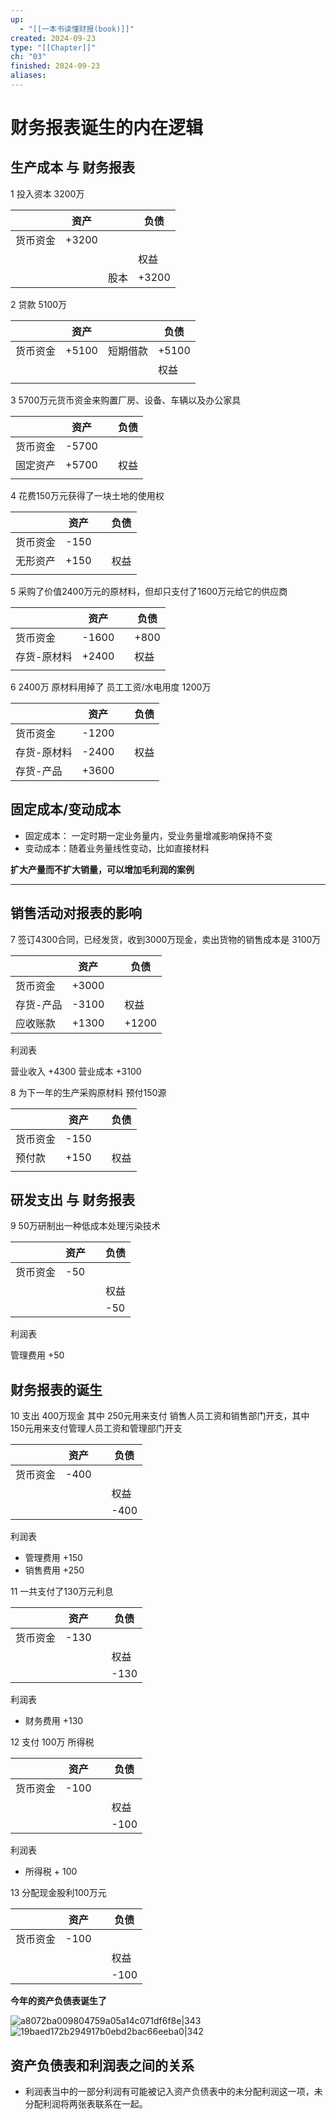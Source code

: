 ```yaml
---
up:
  - "[[一本书读懂财报(book)]]"
created: 2024-09-23
type: "[[Chapter]]"
ch: "03"
finished: 2024-09-23
aliases:
---
```

# 财务报表诞生的内在逻辑


## 生产成本 与 财务报表

 1 投入资本 3200万

|      | 资产    |     | 负债    |
| ---- | ----- | --- | ----- |
| 货币资金 | +3200 |     |       |
|      |       |     | 权益    |
|      |       | 股本  | +3200 |

2 贷款 5100万

|      | 资产    |      | 负债    |
| ---- | ----- | ---- | ----- |
| 货币资金 | +5100 | 短期借款 | +5100 |
|      |       |      | 权益    |
|      |       |      |       |
3 5700万元货币资金来购置厂房、设备、车辆以及办公家具

|      | 资产    |     | 负债  |
| ---- | ----- | --- | --- |
| 货币资金 | -5700 |     |     |
| 固定资产 | +5700 |     | 权益  |
|      |       |     |     |

4 花费150万元获得了一块土地的使用权

|      | 资产   |     | 负债  |
| ---- | ---- | --- | --- |
| 货币资金 | -150 |     |     |
| 无形资产 | +150 |     | 权益  |
|      |      |     |     |

5 采购了价值2400万元的原材料，但却只支付了1600万元给它的供应商


|        | 资产    |     | 负债   |
| ------ | ----- | --- | ---- |
| 货币资金   | -1600 |     | +800 |
| 存货-原材料 | +2400 |     | 权益   |
|        |       |     |      |

6 2400万 原材料用掉了 员工工资/水电用度 1200万

|        | 资产    |     | 负债  |
| ------ | ----- | --- | --- |
| 货币资金   | -1200 |     |     |
| 存货-原材料 | -2400 |     | 权益  |
| 存货-产品  | +3600 |     |     |

## 固定成本/变动成本

- 固定成本： 一定时期一定业务量内，受业务量增减影响保持不变
- 变动成本：随着业务量线性变动，比如直接材料

**扩大产量而不扩大销量，可以增加毛利润的案例**

---
## 销售活动对报表的影响

7 签订4300合同，已经发货，收到3000万现金，卖出货物的销售成本是 3100万


|       | 资产    |     | 负债    |
| ----- | ----- | --- | ----- |
| 货币资金  | +3000 |     |       |
| 存货-产品 | -3100 |     | 权益    |
| 应收账款  | +1300 |     | +1200 |

利润表

营业收入 +4300
营业成本 +3100


8 为下一年的生产采购原材料 预付150源

|      | 资产   |     | 负债  |
| ---- | ---- | --- | --- |
| 货币资金 | -150 |     |     |
| 预付款  | +150 |     | 权益  |
|      |      |     |     |


## 研发支出 与 财务报表

9 50万研制出一种低成本处理污染技术

|      | 资产  |     | 负债  |
| ---- | --- | --- | --- |
| 货币资金 | -50 |     |     |
|      |     |     | 权益  |
|      |     |     | -50 |

利润表

管理费用 +50


## 财务报表的诞生


10 支出 400万现金 其中 250元用来支付 销售人员工资和销售部门开支，其中 150元用来支付管理人员工资和管理部门开支


|      | 资产   |     | 负债   |
| ---- | ---- | --- | ---- |
| 货币资金 | -400 |     |      |
|      |      |     | 权益   |
|      |      |     | -400 |

利润表

- 管理费用 +150
- 销售费用 +250


11 一共支付了130万元利息


|      | 资产   |     | 负债   |
| ---- | ---- | --- | ---- |
| 货币资金 | -130 |     |      |
|      |      |     | 权益   |
|      |      |     | -130 |
利润表

- 财务费用 +130


12 支付 100万 所得税



|      | 资产   |     | 负债   |
| ---- | ---- | --- | ---- |
| 货币资金 | -100 |     |      |
|      |      |     | 权益   |
|      |      |     | -100 |
利润表

- 所得税 + 100



13 分配现金股利100万元


|      | 资产   |     | 负债   |
| ---- | ---- | --- | ---- |
| 货币资金 | -100 |     |      |
|      |      |     | 权益   |
|      |      |     | -100 |

**今年的资产负债表诞生了**

![a8072ba009804759a05a14c071df6f8e|343](https://s1.vika.cn/space/2024/09/23/a8072ba009804759a05a14c071df6f8e)
![19baed172b294917b0ebd2bac66eeba0|342](https://s1.vika.cn/space/2024/09/23/19baed172b294917b0ebd2bac66eeba0)

## 资产负债表和利润表之间的关系

- 利润表当中的一部分利润有可能被记入资产负债表中的未分配利润这一项，未分配利润将两张表联系在一起。